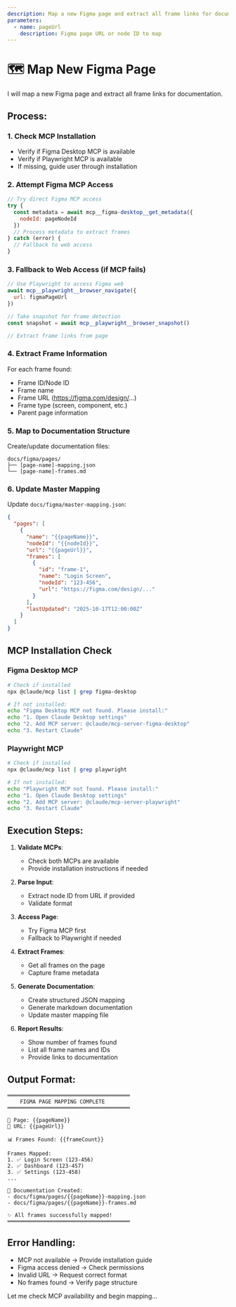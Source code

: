 ```yaml
---
description: Map a new Figma page and extract all frame links for documentation
parameters:
  - name: pageUrl
    description: Figma page URL or node ID to map
---
```


# 🗺️ Map New Figma Page

I will map a new Figma page and extract all frame links for documentation.

## Process:

### 1. Check MCP Installation
- Verify if Figma Desktop MCP is available
- Verify if Playwright MCP is available
- If missing, guide user through installation

### 2. Attempt Figma MCP Access
```javascript
// Try direct Figma MCP access
try {
  const metadata = await mcp__figma-desktop__get_metadata({
    nodeId: pageNodeId
  })
  // Process metadata to extract frames
} catch (error) {
  // Fallback to web access
}
```

### 3. Fallback to Web Access (if MCP fails)
```javascript
// Use Playwright to access Figma web
await mcp__playwright__browser_navigate({
  url: figmaPageUrl
})

// Take snapshot for frame detection
const snapshot = await mcp__playwright__browser_snapshot()

// Extract frame links from page
```

### 4. Extract Frame Information
For each frame found:
- Frame ID/Node ID
- Frame name
- Frame URL (https://figma.com/design/...)
- Frame type (screen, component, etc.)
- Parent page information

### 5. Map to Documentation Structure
Create/update documentation files:
```
docs/figma/pages/
├── [page-name]-mapping.json
└── [page-name]-frames.md
```

### 6. Update Master Mapping
Update `docs/figma/master-mapping.json`:
```json
{
  "pages": [
    {
      "name": "{{pageName}}",
      "nodeId": "{{nodeId}}",
      "url": "{{pageUrl}}",
      "frames": [
        {
          "id": "frame-1",
          "name": "Login Screen",
          "nodeId": "123-456",
          "url": "https://figma.com/design/..."
        }
      ],
      "lastUpdated": "2025-10-17T12:00:00Z"
    }
  ]
}
```

## MCP Installation Check

### Figma Desktop MCP
```bash
# Check if installed
npx @claude/mcp list | grep figma-desktop

# If not installed:
echo "Figma Desktop MCP not found. Please install:"
echo "1. Open Claude Desktop settings"
echo "2. Add MCP server: @claude/mcp-server-figma-desktop"
echo "3. Restart Claude"
```

### Playwright MCP
```bash
# Check if installed
npx @claude/mcp list | grep playwright

# If not installed:
echo "Playwright MCP not found. Please install:"
echo "1. Open Claude Desktop settings"
echo "2. Add MCP server: @claude/mcp-server-playwright"
echo "3. Restart Claude"
```

## Execution Steps:

1. **Validate MCPs**:
   - Check both MCPs are available
   - Provide installation instructions if needed

2. **Parse Input**:
   - Extract node ID from URL if provided
   - Validate format

3. **Access Page**:
   - Try Figma MCP first
   - Fallback to Playwright if needed

4. **Extract Frames**:
   - Get all frames on the page
   - Capture frame metadata

5. **Generate Documentation**:
   - Create structured JSON mapping
   - Generate markdown documentation
   - Update master mapping file

6. **Report Results**:
   - Show number of frames found
   - List all frame names and IDs
   - Provide links to documentation

## Output Format:
```
═══════════════════════════════════════
    FIGMA PAGE MAPPING COMPLETE
═══════════════════════════════════════

📄 Page: {{pageName}}
🔗 URL: {{pageUrl}}

📊 Frames Found: {{frameCount}}

Frames Mapped:
1. ✅ Login Screen (123-456)
2. ✅ Dashboard (123-457)
3. ✅ Settings (123-458)
...

📁 Documentation Created:
- docs/figma/pages/{{pageName}}-mapping.json
- docs/figma/pages/{{pageName}}-frames.md

✨ All frames successfully mapped!
═══════════════════════════════════════
```

## Error Handling:
- MCP not available → Provide installation guide
- Figma access denied → Check permissions
- Invalid URL → Request correct format
- No frames found → Verify page structure

Let me check MCP availability and begin mapping...